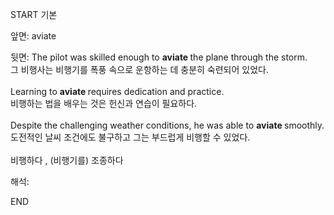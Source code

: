 START
기본

앞면:
aviate


뒷면:
The pilot was skilled enough to <b>aviate </b>the plane through the storm.<br>그 비행사는 비행기를 폭풍 속으로 운항하는 데 충분히 숙련되어 있었다.<br><br>Learning to <b>aviate </b>requires dedication and practice.<br>비행하는 법을 배우는 것은 헌신과 연습이 필요하다.<br><br>Despite the challenging weather conditions, he was able to <b>aviate </b>smoothly.<br>도전적인 날씨 조건에도 불구하고 그는 부드럽게 비행할 수 있었다.<br><br>비행하다 , (비행기를) 조종하다


해석:

END